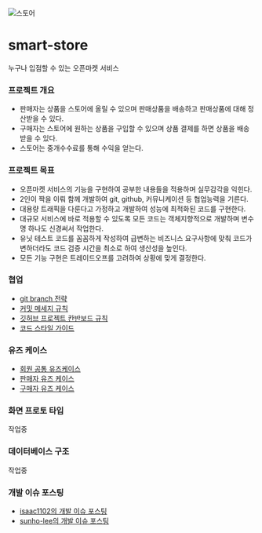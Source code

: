 ![스토어](https://user-images.githubusercontent.com/37571052/109776667-30032700-7c46-11eb-8c06-002fdf5e7784.jpg)

# smart-store
누구나 입점할 수 있는 오픈마켓 서비스

### 프로젝트 개요
* 판매자는 상품을 스토어에 올릴 수 있으며 판매상품을 배송하고 판매상품에 대해 정산받을 수 있다.
* 구매자는 스토어에 원하는 상품을 구입할 수 있으며 상품 결제를 하면 상품을 배송받을 수 있다.
* 스토어는 중개수수료를 통해 수익을 얻는다.

### 프로젝트 목표
* 오픈마켓 서비스의 기능을 구현하여 공부한 내용들을 적용하며 실무감각을 익힌다.
* 2인이 짝을 이뤄 함께 개발하여 git, github, 커뮤니케이션 등 협업능력을 기른다.
* 대용량 트래픽을 다룬다고 가정하고 개발하여 성능에 최적화된 코드를 구현한다.
* 대규모 서비스에 바로 적용할 수 있도록 모든 코드는 객체지향적으로 개발하며 변수명 하나도 신경써서 작업한다.
* 유닛 테스트 코드를 꼼꼼하게 작성하여 급변하는 비즈니스 요구사항에 맞춰 코드가 변하더라도 코드 검증 시간을 최소로 하여 생산성을 높인다.
* 모든 기능 구현은 트레이드오프를 고려하여 상황에 맞게 결정한다.

### 협업
* [git branch 전략](https://github.com/f-lab-edu/smart-store/wiki/git-branch-%EC%A0%84%EB%9E%B5)
* [커밋 메세지 규칙](https://github.com/f-lab-edu/smart-store/wiki/%EC%BB%A4%EB%B0%8B-%EB%A9%94%EC%84%B8%EC%A7%80-%EA%B7%9C%EC%B9%99)
* [깃허브 프로젝트 칸반보드 규칙](https://github.com/f-lab-edu/smart-store/wiki/%EA%B9%83%ED%97%88%EB%B8%8C-%ED%94%84%EB%A1%9C%EC%A0%9D%ED%8A%B8-%EC%B9%B8%EB%B0%98%EB%B3%B4%EB%93%9C-%EA%B7%9C%EC%B9%99)
* [코드 스타일 가이드](https://github.com/f-lab-edu/smart-store/wiki/%EC%BD%94%EB%93%9C-%EC%8A%A4%ED%83%80%EC%9D%BC-%EA%B0%80%EC%9D%B4%EB%93%9C)

### 유즈 케이스
* [회원 공통 유즈케이스](https://github.com/f-lab-edu/smart-store/wiki/%ED%9A%8C%EC%9B%90-%EA%B3%B5%ED%86%B5-%EC%9C%A0%EC%A6%88-%EC%BC%80%EC%9D%B4%EC%8A%A4)
* [판매자 유즈 케이스](https://github.com/f-lab-edu/smart-store/wiki/%ED%8C%90%EB%A7%A4%EC%9E%90-%EC%9C%A0%EC%A6%88-%EC%BC%80%EC%9D%B4%EC%8A%A4)
* [구매자 유즈 케이스](https://github.com/f-lab-edu/smart-store/wiki/%EA%B5%AC%EB%A7%A4%EC%9E%90-%EC%9C%A0%EC%A6%88-%EC%BC%80%EC%9D%B4%EC%8A%A4)

### 화면 프로토 타입
작업중

### 데이터베이스 구조
작업중

### 개발 이슈 포스팅
* [isaac1102의 개발 이슈 포스팅](https://github.com/f-lab-edu/smart-store/wiki/isaac1102%EC%9D%98-%EA%B0%9C%EB%B0%9C-%EC%9D%B4%EC%8A%88-%ED%8F%AC%EC%8A%A4%ED%8C%85)
* [sunho-lee의 개발 이슈 포스팅](https://github.com/f-lab-edu/smart-store/wiki/sunho-lee%EC%9D%98-%EA%B0%9C%EB%B0%9C-%EC%9D%B4%EC%8A%88-%ED%8F%AC%EC%8A%A4%ED%8C%85)

